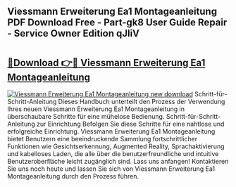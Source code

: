 ## Viessmann Erweiterung Ea1 Montageanleitung PDF Download Free - Part-gk8 User Guide Repair - Service Owner Edition qJliV

# <h2><a href="http://df89tlw.blite.top/?on=Viessmann+Erweiterung+Ea1+Montageanleitung">🔗Download 👉🔴 Viessmann Erweiterung Ea1 Montageanleitung</a></h2>

[![Viessmann Erweiterung Ea1 Montageanleitung new download](https://i.imgur.com/lujVjoI.png)](http://df89tlw.blite.top/?on=Viessmann+Erweiterung+Ea1+Montageanleitung)
Schritt-für-Schritt-Anleitung Dieses Handbuch unterteilt den Prozess der Verwendung Ihres neuen Viessmann Erweiterung Ea1 Montageanleitung in überschaubare Schritte für eine mühelose Bedienung. Schritt-für-Schritt-Anleitung zur Einrichtung Befolgen Sie diese Schritte für eine nahtlose und erfolgreiche Einrichtung. Viessmann Erweiterung Ea1 Montageanleitung bietet Benutzern eine beeindruckende Sammlung fortschrittlicher Funktionen wie Gesichtserkennung, Augmented Reality, Sprachaktivierung und kabelloses Laden, die alle über die benutzerfreundliche und intuitive Benutzeroberfläche leicht zugänglich sind. Lass uns anfangen! Kontaktieren Sie uns noch heute und lassen Sie sich von Viessmann Erweiterung Ea1 Montageanleitung durch den Prozess führen.
